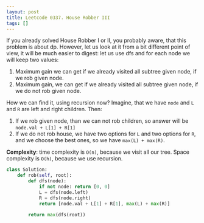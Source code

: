 ```yaml
---
layout: post
title: Leetcode 0337. House Robber III
tags: []
---
```


If you already solved House Robber I or II, you probably aware, that this problem is about dp. However, let us look at it from a bit different point of view, it will be much easier to digest: let us use dfs and for each node we will keep two values:
1. Maximum gain we can get if we already visited all subtree given node, if we rob given node.
2. Maximum gain, we can get if we already visited all subtree given node, if we do not rob given node.

How we can find it, using recursion now?
Imagine, that we have `node` and `L` and `R` are left and right children. Then:
1. If we rob given node, than we can not rob children, so answer will be `node.val + L[1] + R[1]`
2. If we do not rob house, we have two options for `L` and two options for `R`, and we choose the best ones, so we have `max(L) + max(R)`.

**Complexity**: time complexity is `O(n)`, because we visit all our tree. Space complexity is `O(h)`, because we use recursion.

```python
class Solution:
    def rob(self, root):
        def dfs(node):
            if not node: return [0, 0]
            L = dfs(node.left)
            R = dfs(node.right)
            return [node.val + L[1] + R[1], max(L) + max(R)]
        
        return max(dfs(root))
```
